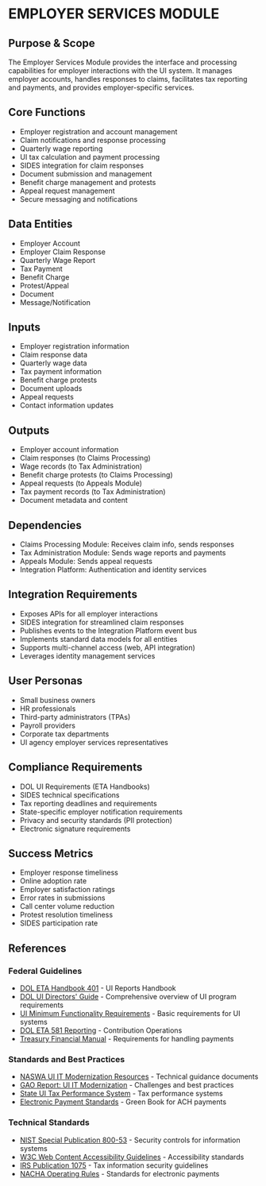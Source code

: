 # EMPLOYER SERVICES MODULE

## Purpose & Scope
The Employer Services Module provides the interface and processing capabilities for employer interactions with the UI system. It manages employer accounts, handles responses to claims, facilitates tax reporting and payments, and provides employer-specific services.

## Core Functions
- Employer registration and account management
- Claim notifications and response processing
- Quarterly wage reporting
- UI tax calculation and payment processing
- SIDES integration for claim responses
- Document submission and management
- Benefit charge management and protests
- Appeal request management
- Secure messaging and notifications

## Data Entities
- Employer Account
- Employer Claim Response
- Quarterly Wage Report
- Tax Payment
- Benefit Charge
- Protest/Appeal
- Document
- Message/Notification

## Inputs
- Employer registration information
- Claim response data
- Quarterly wage data
- Tax payment information
- Benefit charge protests
- Document uploads
- Appeal requests
- Contact information updates

## Outputs
- Employer account information
- Claim responses (to Claims Processing)
- Wage records (to Tax Administration)
- Benefit charge protests (to Claims Processing)
- Appeal requests (to Appeals Module)
- Tax payment records (to Tax Administration)
- Document metadata and content

## Dependencies
- Claims Processing Module: Receives claim info, sends responses
- Tax Administration Module: Sends wage reports and payments
- Appeals Module: Sends appeal requests
- Integration Platform: Authentication and identity services

## Integration Requirements
- Exposes APIs for all employer interactions
- SIDES integration for streamlined claim responses
- Publishes events to the Integration Platform event bus
- Implements standard data models for all entities
- Supports multi-channel access (web, API integration)
- Leverages identity management services

## User Personas
- Small business owners
- HR professionals
- Third-party administrators (TPAs)
- Payroll providers
- Corporate tax departments
- UI agency employer services representatives

## Compliance Requirements
- DOL UI Requirements (ETA Handbooks)
- SIDES technical specifications
- Tax reporting deadlines and requirements
- State-specific employer notification requirements
- Privacy and security standards (PII protection)
- Electronic signature requirements

## Success Metrics
- Employer response timeliness
- Online adoption rate
- Employer satisfaction ratings
- Error rates in submissions
- Call center volume reduction
- Protest resolution timeliness
- SIDES participation rate

## References

### Federal Guidelines
- [DOL ETA Handbook 401](https://oui.doleta.gov/dmstree/handbooks/401/401_toc.asp) - UI Reports Handbook
- [DOL UI Directors' Guide](https://oui.doleta.gov/unemploy/pdf/directorguide.pdf) - Comprehensive overview of UI program requirements
- [UI Minimum Functionality Requirements](https://www.dol.gov/agencies/eta/advisories) - Basic requirements for UI systems
- [DOL ETA 581 Reporting](https://wdr.doleta.gov/directives/attach/etah401/etah401c1.pdf) - Contribution Operations
- [Treasury Financial Manual](https://tfm.fiscal.treasury.gov/v1.html) - Requirements for handling payments

### Standards and Best Practices
- [NASWA UI IT Modernization Resources](https://www.naswa.org/resources) - Technical guidance documents
- [GAO Report: UI IT Modernization](https://www.gao.gov/products/gao-12-957) - Challenges and best practices
- [State UI Tax Performance System](https://oui.doleta.gov/unemploy/tax_perform.asp) - Tax performance systems
- [Electronic Payment Standards](https://www.fiscal.treasury.gov/reference/green-book/) - Green Book for ACH payments

### Technical Standards
- [NIST Special Publication 800-53](https://csrc.nist.gov/publications/detail/sp/800-53/rev-5/final) - Security controls for information systems
- [W3C Web Content Accessibility Guidelines](https://www.w3.org/WAI/standards-guidelines/wcag/) - Accessibility standards
- [IRS Publication 1075](https://www.irs.gov/pub/irs-pdf/p1075.pdf) - Tax information security guidelines
- [NACHA Operating Rules](https://www.nacha.org/rules) - Standards for electronic payments